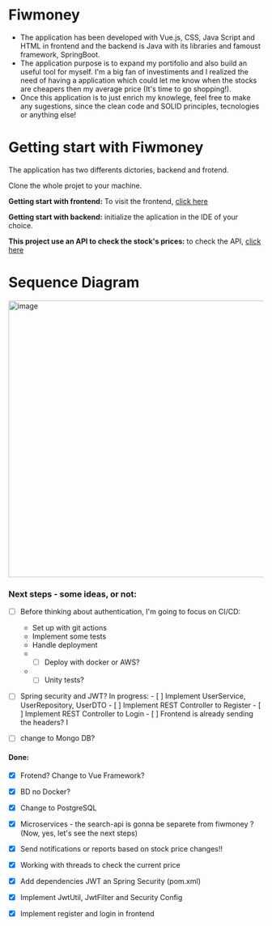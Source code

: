 # Fiwmoney

- The application has been developed with Vue.js, CSS, Java Script and HTML in frontend and the backend is Java with its libraries and famoust framework, SpringBoot.
- The application purpose is to expand my portifolio and also build an useful tool for myself. I'm a big fan of investiments and I realized the need of having a application which could let me know when the stocks are cheapers then my average price (It's time to go shopping!).
- Once this application is to just enrich my knowlege, feel free to make any sugestions, since the clean code and SOLID principles, tecnologies or anything else!

# Getting start with Fiwmoney
The application has two differents dictories, backend and frotend.

Clone the whole projet to your machine.

**Getting start with frontend:** To visit the frontend, [click here](https://github.com/marina-msl/Fiwmoney_frontend)

**Getting start with backend:** initialize the aplication in the IDE of your choice.

**This project use an API to check the stock's prices:** to check the API, [click here](https://github.com/marina-msl/search-stock-api)

# Sequence Diagram


<img width="547" alt="image" src="https://github.com/user-attachments/assets/4b4e16f6-ab1d-4139-8098-5a19732d3c53" />



### Next steps - some ideas, or not:
- [ ] Before thinking about authentication, I'm going to focus on CI/CD:
    - Set up with git actions
    - Implement some tests
    - Handle deployment
    - - [ ] Deploy with docker or AWS?
    - - [ ] Unity tests?
- [ ] Spring security and JWT? In progress:
        - [ ] Implement UserService, UserRepository, UserDTO
        - [ ] Implement REST Controller to Register
        - [ ] Implement REST Controller to Login
        - [ ] Frontend is already sending the headers?
            I

- [ ] change to Mongo DB?  
  
#### Done:
 
- [X] Frotend? Change to Vue Framework?
- [X] BD no Docker?
- [X] Change to PostgreSQL
- [X] Microservices - the search-api is gonna be separete from fiwmoney ? (Now, yes, let's see the next steps)
- [X] Send notifications or reports based on stock price changes!!
- [X] Working with threads to check the current price
- [X] Add dependencies JWT an Spring Security  (pom.xml)
- [X] Implement JwtUtil, JwtFilter and Security Config
- [X] Implement register and login in frontend 
 
